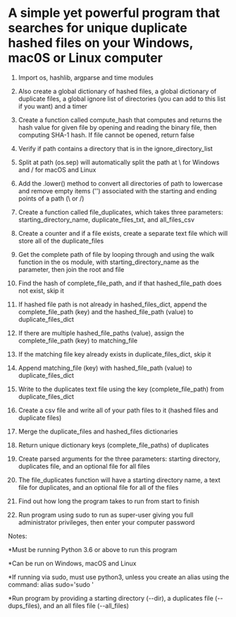 # A simple yet powerful program that searches for unique duplicate hashed files on your Windows, mac0S or Linux computer

1. Import os, hashlib, argparse and time modules

2. Also create a global dictionary of hashed files, a global dictionary of duplicate files, a global ignore list of directories (you can add to this list if you want) and a timer

3. Create a function called compute_hash that computes and returns the hash value for given file by opening and reading the binary file, then computing SHA-1 hash. If file cannot be opened, return false

4. Verify if path contains a directory that is in the ignore_directory_list

5. Split at path (os.sep) will automatically split the path at \ for Windows and / for macOS and Linux

6. Add the .lower() method to convert all directories of path to lowercase and remove empty items ('') associated with the starting and ending points of a path (\ or /)

7. Create a function called file_duplicates, which takes three parameters: starting_directory_name, duplicate_files_txt, and all_files_csv

8. Create a counter and if a file exists, create a separate text file which will store all of the duplicate_files

9. Get the complete path of file by looping through and using the walk function in the os module, with starting_directory_name as the parameter, then join the root and file

10. Find the hash of complete_file_path, and if that hashed_file_path does not exist, skip it

11. If hashed file path is not already in hashed_files_dict, append the complete_file_path (key) and the hashed_file_path (value) to duplicate_files_dict

12. If there are multiple hashed_file_paths (value), assign the complete_file_path (key) to matching_file

13. If the matching file key already exists in duplicate_files_dict, skip it

14. Append matching_file (key) with hashed_file_path (value) to duplicate_files_dict

15. Write to the duplicates text file using the key (complete_file_path) from duplicate_files_dict

16. Create a csv file and write all of your path files to it (hashed files and duplicate files)

17. Merge the duplicate_files and hashed_files dictionaries

18. Return unique dictionary keys (complete_file_paths) of duplicates

19. Create parsed arguments for the three parameters: starting directory, duplicates file, and an optional file for all files

20. The file_duplicates function will have a starting directory name, a text file for duplicates, and an optional file for all of the files

21. Find out how long the program takes to run from start to finish

22. Run program using sudo to run as super-user giving you full administrator privileges, then enter your computer password

Notes:

*Must be running Python 3.6 or above to run this program

*Can be run on Windows, macOS and Linux

*If running via sudo, must use python3, unless you create an alias using the command: alias sudo='sudo '

*Run program by providing a starting directory (--dir), a duplicates file (--dups_files), and an all files file (--all_files)
